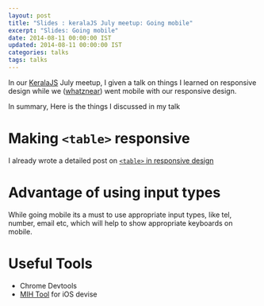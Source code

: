 ```yaml
---
layout: post
title: "Slides : keralaJS July meetup: Going mobile"
excerpt: "Slides: Going mobile"
date: 2014-08-11 00:00:00 IST
updated: 2014-08-11 00:00:00 IST
categories: talks
tags: talks
---
```


In our [KeralaJS](http://keralajs.org) July meetup, I given a talk on things I learned on responsive design while we ([whatznear](https://whatznear.com)) went mobile with our responsive design.

In summary, Here is the things I discussed in my talk

# Making `<table>` responsive

I already wrote a detailed post on [`<table>` in responsive design](/2014/07/css-table-in-responsive-design.html)

# Advantage of using input types

While going mobile its a must to use appropriate input types, like tel, number, email etc, which will help to show appropriate keyboards on mobile.

# Useful Tools

- Chrome Devtools
- [MIH Tool](http://www.iunbug.com/mihtool) for iOS devise

<script async class="speakerdeck-embed" data-id="4a59ab0000460132d23e26e027f8fa10" data-ratio="1.29456384323641" src="//speakerdeck.com/assets/embed.js"></script>

